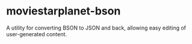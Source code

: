 # moviestarplanet-bson
A utility for converting BSON to JSON and back, allowing easy editing of user-generated content.
